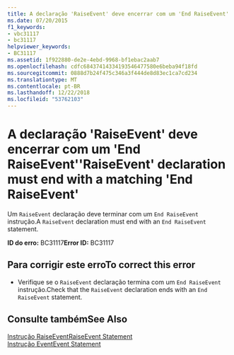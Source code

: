 ```yaml
---
title: A declaração 'RaiseEvent' deve encerrar com um 'End RaiseEvent'
ms.date: 07/20/2015
f1_keywords:
- vbc31117
- bc31117
helpviewer_keywords:
- BC31117
ms.assetid: 1f922880-de2e-4ebd-9968-bf1ebac2aab7
ms.openlocfilehash: cdfc68437414334193546477580e6beba94f18fd
ms.sourcegitcommit: 0888d7b24f475c346a3f444de8d83ec1ca7cd234
ms.translationtype: MT
ms.contentlocale: pt-BR
ms.lasthandoff: 12/22/2018
ms.locfileid: "53762103"
---
```

# <a name="raiseevent-declaration-must-end-with-a-matching-end-raiseevent"></a><span data-ttu-id="4bba5-102">A declaração 'RaiseEvent' deve encerrar com um 'End RaiseEvent'</span><span class="sxs-lookup"><span data-stu-id="4bba5-102">'RaiseEvent' declaration must end with a matching 'End RaiseEvent'</span></span>
<span data-ttu-id="4bba5-103">Um `RaiseEvent` declaração deve terminar com um `End RaiseEvent` instrução.</span><span class="sxs-lookup"><span data-stu-id="4bba5-103">A `RaiseEvent` declaration must end with an `End RaiseEvent` statement.</span></span>  
  
 <span data-ttu-id="4bba5-104">**ID do erro:** BC31117</span><span class="sxs-lookup"><span data-stu-id="4bba5-104">**Error ID:** BC31117</span></span>  
  
## <a name="to-correct-this-error"></a><span data-ttu-id="4bba5-105">Para corrigir este erro</span><span class="sxs-lookup"><span data-stu-id="4bba5-105">To correct this error</span></span>  
  
-   <span data-ttu-id="4bba5-106">Verifique se o `RaiseEvent` declaração termina com um `End RaiseEvent` instrução.</span><span class="sxs-lookup"><span data-stu-id="4bba5-106">Check that the `RaiseEvent` declaration ends with an `End RaiseEvent` statement.</span></span>  
  
## <a name="see-also"></a><span data-ttu-id="4bba5-107">Consulte também</span><span class="sxs-lookup"><span data-stu-id="4bba5-107">See Also</span></span>  
 [<span data-ttu-id="4bba5-108">Instrução RaiseEvent</span><span class="sxs-lookup"><span data-stu-id="4bba5-108">RaiseEvent Statement</span></span>](../../visual-basic/language-reference/statements/raiseevent-statement.md)  
 [<span data-ttu-id="4bba5-109">Instrução Event</span><span class="sxs-lookup"><span data-stu-id="4bba5-109">Event Statement</span></span>](../../visual-basic/language-reference/statements/event-statement.md)
